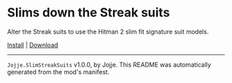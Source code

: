 # Slims down the Streak suits

Alter the Streak suits to use the Hitman 2 slim fit signature suit models.

[Install](https://hitman-resources.netlify.app/smf-install-link/https://github.com/JojjeE/h3-slim-streak-suits/releases/latest/download/mod.framework.zip) | [Download](https://github.com/JojjeE/h3-slim-streak-suits/releases/latest/download/mod.framework.zip)

---

`Jojje.SlimStreakSuits` v1.0.0, by Jojje. This README was automatically generated from the mod's manifest.
